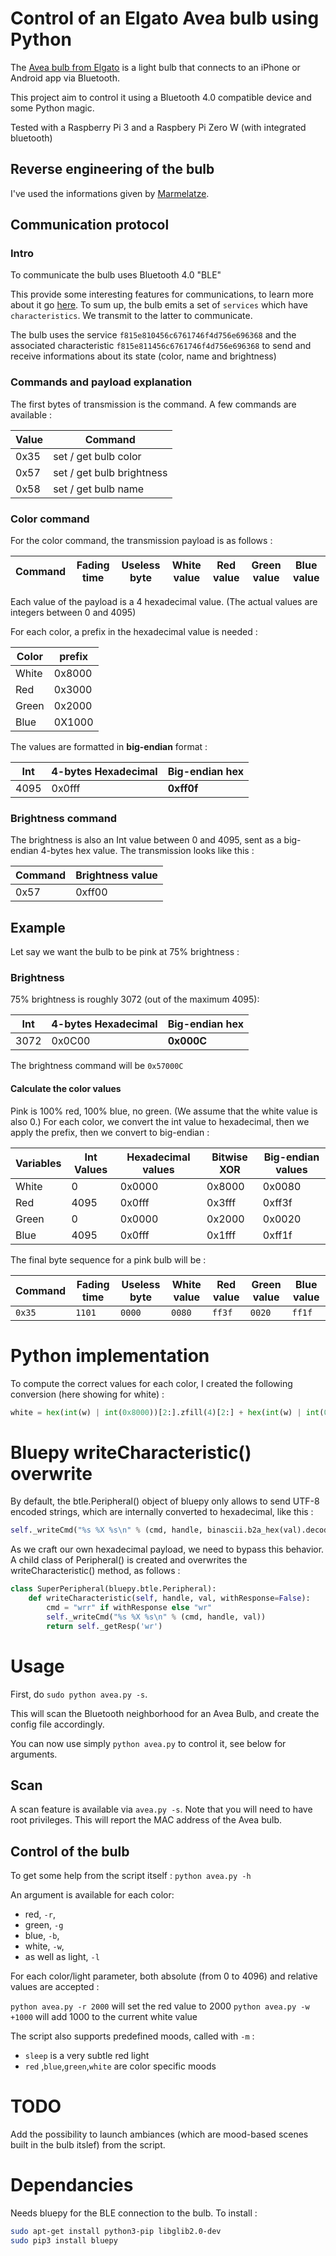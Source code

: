 # Control of an Elgato Avea bulb using Python

The [Avea bulb from Elgato](https://www.amazon.co.uk/Elgato-Avea-Dynamic-Light-Android-Smartphone/dp/B00O4EZ11Q) is a light bulb that connects to an iPhone or Android app via Bluetooth.

This project aim to control it using a Bluetooth 4.0 compatible device and some Python magic.

Tested with a Raspberry Pi 3 and a Raspbery Pi Zero W (with integrated bluetooth)

## Reverse engineering of the bulb

I've used the informations given by [Marmelatze](https://github.com/Marmelatze/avea_bulb).

## Communication protocol

### Intro

To communicate the bulb uses Bluetooth 4.0 "BLE"

This provide some interesting features for communications, to learn more about it go [here](https://learn.adafruit.com/introduction-to-bluetooth-low-energy/gatt). To sum up, the bulb emits a set of `services` which have `characteristics`. We transmit to the latter to communicate.

The bulb uses the service `f815e810456c6761746f4d756e696368` and the associated characteristic `f815e811456c6761746f4d756e696368` to send and receive informations about its state (color, name and brightness)

### Commands and payload explanation

The first bytes of transmission is the command. A few commands are available :

Value | Command
--- | ---
0x35 | set / get bulb color
0x57 | set / get bulb brightness
0x58 | set / get bulb name

### Color command

For the color command, the transmission payload is as follows :

Command | Fading time | Useless byte | White value | Red value | Green value | Blue value
---|---|---|---|---|---|---

Each value of the payload is a 4 hexadecimal value. (The actual values are integers between 0 and 4095)

For each color, a prefix in the hexadecimal value is needed :

Color | prefix
---|---
White| 0x8000
Red | 0x3000
Green | 0x2000
Blue | 0X1000

The values are formatted in **big-endian** format :

Int | 4-bytes Hexadecimal | Big-endian hex
---|---|---
4095 | 0x0fff| **0xff0f**

### Brightness command

The brightness is also an Int value between 0 and 4095, sent as a big-endian 4-bytes hex value. The transmission looks like this :

Command | Brightness value |
---|---
0x57 | 0xff00

## Example

Let say we want the bulb to be pink at 75% brightness :

### Brightness
75% brightness is roughly 3072 (out of the maximum 4095):

Int | 4-bytes Hexadecimal | **Big-endian hex**
---|---|---
3072 |0x0C00| **0x000C**

The brightness command will be `0x57000C`

#### Calculate the color values
Pink is 100% red, 100% blue, no green. (We assume that the white value is also 0.) For each color, we convert the int value to hexadecimal, then we apply the prefix, then we convert to big-endian :

Variables | Int Values | Hexadecimal values | Bitwise XOR | Big-endian values
---|---|---|---|---
White| 0| 0x0000| 0x8000| 0x0080
Red | 4095| 0x0fff| 0x3fff| 0xff3f
Green | 0 | 0x0000| 0x2000 | 0x0020
Blue | 4095| 0x0fff | 0x1fff| 0xff1f


The final byte sequence for a pink bulb will be :

Command | Fading time | Useless byte | White value | Red value | Green value | Blue value
---|---|---|---|---|---|---
`0x35`|`1101`| `0000`| `0080`|`ff3f`|`0020`|`ff1f`

# Python implementation
To compute the correct values for each color, I created the following conversion (here showing for white) :

```python
white = hex(int(w) | int(0x8000))[2:].zfill(4)[2:] + hex(int(w) | int(0x8000))[2:].zfill(4)[:2]
```

# Bluepy writeCharacteristic() overwrite
By default, the btle.Peripheral() object of bluepy only allows to send UTF-8 encoded strings, which are internally converted to hexadecimal, like this :

```python
self._writeCmd("%s %X %s\n" % (cmd, handle, binascii.b2a_hex(val).decode('utf-8')))
```

As we craft our own hexadecimal payload, we need to bypass this behavior. A child class of Peripheral() is created and overwrites the writeCharacteristic() method, as follows :

```python
class SuperPeripheral(bluepy.btle.Peripheral):
    def writeCharacteristic(self, handle, val, withResponse=False):
        cmd = "wrr" if withResponse else "wr"
        self._writeCmd("%s %X %s\n" % (cmd, handle, val))
        return self._getResp('wr')
```

# Usage

First, do `sudo python avea.py -s`.

This will scan the Bluetooth neighborhood for an Avea Bulb, and create the config file accordingly.

You can now use simply `python avea.py` to control it, see below for arguments.

## Scan

A scan feature is available via `avea.py -s`. Note that you will need to have root privileges. This will report the MAC address of the Avea bulb.


## Control of the bulb

To get some help from the script itself : `python avea.py -h`

An argument is available for each color:

* red, `-r`,
* green, `-g`
* blue, `-b`,
* white, `-w`,
* as well as light, `-l`


For each color/light parameter, both absolute (from 0 to 4096) and relative values are accepted :

`python avea.py -r 2000` will set the red value to 2000
`python avea.py -w +1000` will add 1000 to the current white value

The script also supports predefined moods, called with `-m` :

* `sleep` is a very subtle red light
* `red` ,`blue`,`green`,`white` are color specific moods

# TODO

Add the possibility to launch ambiances (which are mood-based scenes built in the bulb itslef) from the script.



# Dependancies
Needs bluepy for the BLE connection to the bulb. To install :

```bash
sudo apt-get install python3-pip libglib2.0-dev
sudo pip3 install bluepy
```
